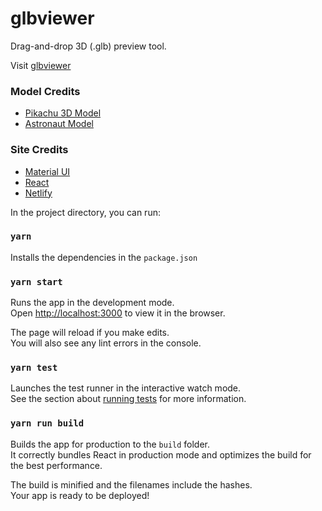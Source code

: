 # glbviewer

Drag-and-drop 3D (.glb) preview tool.

Visit [glbviewer](https://glbviewer.fues.us/)

### Model Credits

- [Pikachu 3D Model](http://roestudios.co.uk/project/3d-pokemon-models/025-pikachu/)
- [Astronaut Model](https://github.com/google/model-viewer)

### Site Credits

- [Material UI](https://material-ui.com/)
- [React](https://reactjs.org/)
- [Netlify](https://www.netlify.com/)

In the project directory, you can run:

### `yarn`

Installs the dependencies in the `package.json`

### `yarn start`

Runs the app in the development mode.<br>
Open [http://localhost:3000](http://localhost:3000) to view it in the browser.

The page will reload if you make edits.<br>
You will also see any lint errors in the console.

### `yarn test`

Launches the test runner in the interactive watch mode.<br>
See the section about [running tests](https://facebook.github.io/create-react-app/docs/running-tests) for more information.

### `yarn run build`

Builds the app for production to the `build` folder.<br>
It correctly bundles React in production mode and optimizes the build for the best performance.

The build is minified and the filenames include the hashes.<br>
Your app is ready to be deployed!

